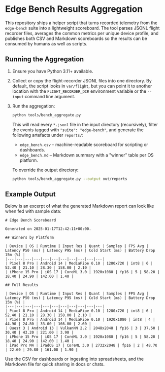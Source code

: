 # Edge Bench Results Aggregation

This repository ships a helper script that turns recorded telemetry from the
`edge-bench` suite into a lightweight scoreboard. The tool parses JSONL flight
recorder files, averages the common metrics per unique device profile, and
publishes both CSV and Markdown scoreboards so the results can be consumed by
humans as well as scripts.

## Running the Aggregation

1. Ensure you have Python 3.11+ available.
2. Collect or copy the flight-recorder JSONL files into one directory. By
   default, the script looks in `var/flight`, but you can point it to another
   location with the `FLIGHT_RECORDER_DIR` environment variable or the
   `--input` command line argument.
3. Run the aggregation:

   ```bash
   python tools/bench_aggregate.py
   ```

   This will read every `*.jsonl` file in the input directory (recursively),
   filter the events tagged with `"suite": "edge-bench"`, and generate the
   following artefacts under `reports/`:

   * `edge_bench.csv` – machine-readable scoreboard for scripting or dashboards.
   * `edge_bench.md` – Markdown summary with a "winner" table per OS platform.

   To override the output directory:

   ```bash
   python tools/bench_aggregate.py --output out/reports
   ```

## Example Output

Below is an excerpt of what the generated Markdown report can look like when
fed with sample data:

```
# Edge Bench Scoreboard

Generated on 2025-01-17T12:42:11+00:00.

## Winners by Platform

| Device | OS | Runtime | Input Res | Quant | Samples | FPS Avg | Latency P50 (ms) | Latency P95 (ms) | Cold Start (ms) | Battery Drop 15m (%) |
|---|---|---|---|---|---|---|---|---|---|---|
| Pixel 8 Pro | Android 14 | MediaPipe 0.10 | 1280x720 | int8 | 6 | 52.40 | 21.10 | 28.30 | 158.00 | 2.10 |
| iPhone 15 Pro | iOS 17 | CoreML 3.0 | 1920x1080 | fp16 | 5 | 58.20 | 18.40 | 24.90 | 142.00 | 1.40 |

## Full Results

| Device | OS | Runtime | Input Res | Quant | Samples | FPS Avg | Latency P50 (ms) | Latency P95 (ms) | Cold Start (ms) | Battery Drop 15m (%) |
|---|---|---|---|---|---|---|---|---|---|---|
| Pixel 8 Pro | Android 14 | MediaPipe 0.10 | 1280x720 | int8 | 6 | 52.40 | 21.10 | 28.30 | 158.00 | 2.10 |
| Pixel 8 Pro | Android 14 | MediaPipe 0.10 | 1920x1080 | int8 | 4 | 44.90 | 24.80 | 33.00 | 166.00 | 2.60 |
| Quest 3 | Android 13 | VulkanNN 2.2 | 2048x2048 | fp16 | 3 | 37.50 | 30.40 | 43.20 | 221.00 | 3.90 |
| iPhone 15 Pro | iOS 17 | CoreML 3.0 | 1920x1080 | fp16 | 5 | 58.20 | 18.40 | 24.90 | 142.00 | 1.40 |
| iPad Pro M4 | iPadOS 17 | CoreML 3.0 | 2732x2048 | fp16 | 2 | 48.70 | 22.60 | 29.80 | 161.00 | 1.90 |
```

Use the CSV for dashboards or ingesting into spreadsheets, and the Markdown file
for quick sharing in docs or chats.
